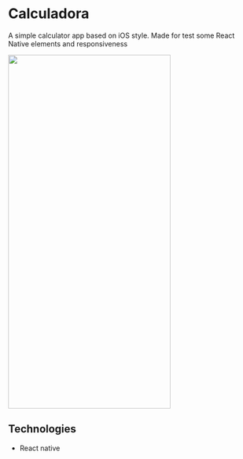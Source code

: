 # Calculadora

A simple calculator app based on iOS style.
Made for test some React Native elements and responsiveness

<img width="330" height="720" src="https://i.ibb.co/x5LY30P/Screen-Recording-20200509-173411.gif">

## Technologies
  - React native
